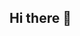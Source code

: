 ## Hi there 👋

<!--
**RynEEvans/RynEEvans** is a ✨ _special_ ✨ repository because its `README.md` (this file) appears on your GitHub profile.

Here are some ideas to get you started:

- 🔭 I’m currently working on my Computer Science Degree at USC
- 🌱 I’m currently learning Software Engineering and Intro to Computer Architecture
- 💬 Ask me about videogames
- 📫 How to reach me: ryanee@email.sc.edu
- 😄 Pronouns: he/him
- ⚡ Fun fact: I have a twin brother
-->
